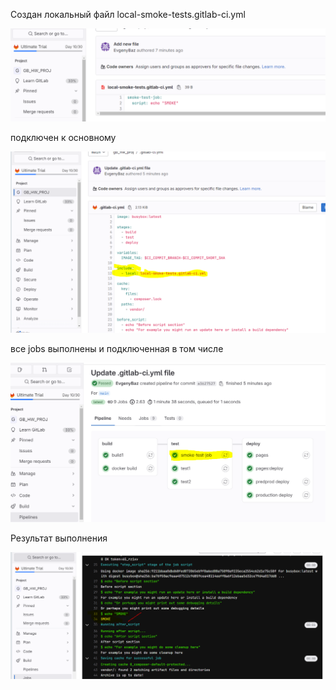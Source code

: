 Создан локальный файл local-smoke-tests.gitlab-ci.yml

![](img.png)

подключен к основному

![](img_1.png)

все jobs  выполнены и подключенная в том числе

![](img_2.png)

Результат выполнения 

![](img_3.png)





